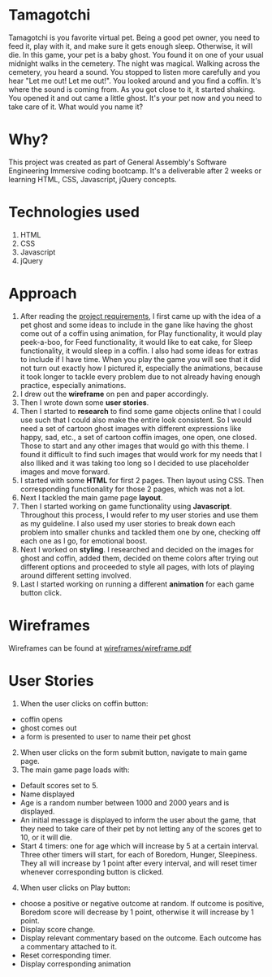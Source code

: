 # Tamagotchi
Tamagotchi is you favorite virtual pet. Being a good pet owner, you need to feed it, play with it, and make sure it gets enough sleep. Otherwise, it will die. In this game, your pet is a baby ghost. You found it on one of your usual midnight walks in the cemetery. The night was magical. Walking across the cemetery, you heard a sound. You stopped to listen more carefully and you hear "Let me out! Let me out!". You looked around and you find a coffin. It's where the sound is coming from. As you got close to it, it started shaking. You opened it and out came a little ghost. It's your pet now and you need to take care of it. What would you name it?

# Why?
This project was created as part of General Assembly's Software Engineering Immersive coding bootcamp. It's a deliverable after 2 weeks or learning HTML, CSS, Javascript, jQuery concepts. 

# Technologies used
1. HTML
2. CSS
3. Javascript
4. jQuery

# Approach
1. After reading the [project requirements](https://git.generalassemb.ly/neha-s25/project-zero/blob/master/README.md), I first came up with the idea of a pet ghost and some ideas to include in the gane like having the ghost come out of a coffin using animation, for Play functionality, it would play peek-a-boo, for Feed functionality, it would like to eat cake, for Sleep functionality, it would sleep in a coffin. I also had some ideas for extras to include if I have time. When you play the game you will see that it did not turn out exactly how I pictured it, especially the animations, because it took longer to tackle every problem due to not already having enough practice, especially animations. 
2. I drew out the **wireframe** on pen and paper accordingly. 
3. Then I wrote down some **user stories**.
4. Then I started to **research** to find some game objects online that I could use such that I could also make the entire look consistent. So I would need a set of cartoon ghost images with different expressions like happy, sad, etc., a set of cartoon coffin images, one open, one closed. Those to start and any other images that would go with this theme. I found it difficult to find such images that would work for my needs that I also lliked and it was taking too long so I decided to use placeholder images and move forward.
5. I started with some **HTML** for first 2 pages. Then layout using CSS. Then corresponding functionality for those 2 pages, which was not a lot.
5. Next I tackled the main game page **layout**.
6. Then I started working on game functionality using **Javascript**. Throughout this process, I would refer to my user stories and use them as my guideline. I also used my user stories to break down each problem into smaller chunks and tackled them one by one, checking off each one as I go, for emotional boost. 
7. Next I worked on **styling**. I researched and decided on the images for ghost and coffin, added them, decided on theme colors after trying out different options and proceeded to style all pages, with lots of playing around different setting involved.
8. Last I started working on running a different **animation** for each game button click.

# Wireframes
Wireframes can be found at [wireframes/wireframe.pdf](https://git.generalassemb.ly/neha-s25/tamagotchi/blob/master/wireframes/wireframe.pdf)

# User Stories
1. When the user clicks on coffin button:
 - coffin opens
 - ghost comes out
 - a form is presented to user to name their pet ghost
2. When user clicks on the form submit button, navigate to main game page.
3. The main game page loads with:
 - Default scores set to 5.
 - Name displayed
 - Age is a random number between 1000 and 2000 years and is displayed.
 - An initial message is displayed to inform the user about the game, that they need to take care of their pet by not letting any of the scores get to 10, or it will die.
  - Start 4 timers: one for age which will increase by 5 at a certain interval. Three other timers will start, for each of Boredom, Hunger, Sleepiness. They all will increase by 1 point after every interval, and will reset timer whenever corresponding button is clicked.
4. When user clicks on Play button:
 - choose a positive or negative outcome at random. If outcome is positive, Boredom score will decrease by 1 point, otherwise it will increase by 1 point.
 - Display score change.
 - Display relevant commentary based on the outcome. Each outcome has a commentary attached to it.
 - Reset corresponding timer.
- Display corresponding animation
